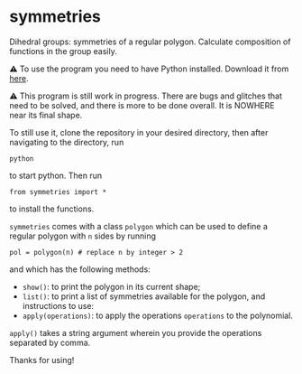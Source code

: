 # symmetries

Dihedral groups: symmetries of a regular polygon. Calculate composition of functions in the group easily.

⚠️ To use the program you need to have Python installed. Download it from [here](https://www.python.org/downloads/).

⚠️ This program is still work in progress. There are bugs and glitches that need to be solved, and there is more to be done overall. It is NOWHERE near its final shape.

To still use it, clone the repository in your desired directory, then after navigating to the directory, run

```         
python
```

to start python. Then run

```         
from symmetries import *
```

to install the functions.

`symmetries` comes with a class `polygon` which can be used to define a regular polygon with `n` sides by running

```
pol = polygon(n) # replace n by integer > 2
```

and which has the following methods:
- `show()`: to print the polygon in its current shape;
- `list()`: to print a list of symmetries available for the polygon, and instructions to use:
- `apply(operations)`: to apply the operations `operations` to the polynomial.

`apply()` takes a string argument wherein you provide the operations separated by comma.

Thanks for using!